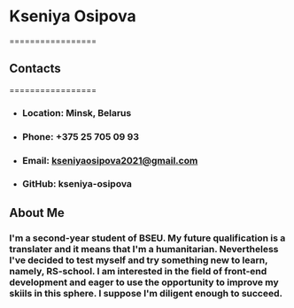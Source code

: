 # Kseniya Osipova
=================
## Contacts
=================
* ### __Location:__ Minsk, Belarus
* ### __Phone:__ +375 25 705 09 93
* ### __Email:__ kseniyaosipova2021@gmail.com
* ### __GitHub:__ kseniya-osipova
## About Me
### I'm a second-year student of BSEU. My future qualification is a translater and it means that I'm a humanitarian. Nevertheless I've decided to test myself and try something new to learn, namely, RS-school. I am interested in the field of front-end development and eager to use the opportunity to improve my skiils in this sphere. I suppose I'm diligent enough to succeed.
